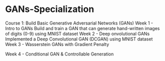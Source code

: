 # GANs-Specialization

Course 1: Build Basic Generative Adversarial Networks (GANs)
Week 1 - Intro to GANs
  Build and train a GAN that can generate hand-written images of digits (0-9) using MNIST dataset
Week 2 - Deep onvolutional GANs
   Implemented a Deep Convolutional GAN (DCGAN) using MNIST dataset
Week 3 - Wasserstein GANs with Gradient Penalty
  
Week 4 - Conditional GAN & Controllable Generation
